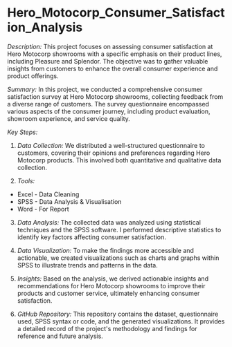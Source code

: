 # Hero_Motocorp_Consumer_Satisfaction_Analysis

*Description:*
This project focuses on assessing consumer satisfaction at Hero Motocorp showrooms with a specific emphasis on their product lines, including Pleasure and Splendor. The objective was to gather valuable insights from customers to enhance the overall consumer experience and product offerings.

*Summary:*
In this project, we conducted a comprehensive consumer satisfaction survey at Hero Motocorp showrooms, collecting feedback from a diverse range of customers. The survey questionnaire encompassed various aspects of the consumer journey, including product evaluation, showroom experience, and service quality.

*Key Steps:*
1. *Data Collection:* We distributed a well-structured questionnaire to customers, covering their opinions and preferences regarding Hero Motocorp products. This involved both quantitative and qualitative data collection.

2. *Tools:*
  - Excel - Data Cleaning
  - SPSS - Data Analysis & Visualisation
  - Word - For Report

3. *Data Analysis:* The collected data was analyzed using statistical techniques and the SPSS software. I performed descriptive statistics to identify key factors affecting consumer satisfaction.

4. *Data Visualization:* To make the findings more accessible and actionable, we created visualizations such as charts and graphs within SPSS to illustrate trends and patterns in the data.

5. *Insights:* Based on the analysis, we derived actionable insights and recommendations for Hero Motocorp showrooms to improve their products and customer service, ultimately enhancing consumer satisfaction.

6. *GitHub Repository:* This repository contains the dataset, questionnaire used, SPSS syntax or code, and the generated visualizations. It provides a detailed record of the project's methodology and findings for reference and future analysis.
